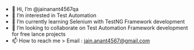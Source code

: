 - 👋 Hi, I’m @jainanant4567qa
- 👀 I’m interested in Test Automation
- 🌱 I’m currently learning Selenium with TestNG Framework development
- 💞️ I’m looking to collaborate on Test Automation Framework development for free lance projects
- 📫 How to reach me > Email : jain.anant4567@gmail.com

<!---
jainanant4567qa/jainanant4567qa is a ✨ special ✨ repository because its `README.md` (this file) appears on your GitHub profile.
You can click the Preview link to take a look at your changes.
--->
